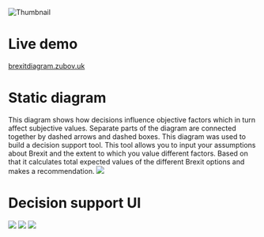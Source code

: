 ![Thumbnail](https://github.com/vdzk/brexit-diagram/raw/master/Brexit_thumbnail.png)

# Live demo
[brexitdiagram.zubov.uk](https://brexitdiagram.zubov.uk/)

# Static diagram
This diagram shows how decisions influence objective factors which in turn affect subjective values. Separate parts of the diagram are connected together by dashed arrows and dashed boxes. This diagram was used to build a decision support tool. This tool allows you to input your assumptions about Brexit and the extent to which you value different factors. Based on that it calculates total expected values of the different Brexit options and makes a recommendation.
![](https://github.com/vdzk/brexit-diagram/raw/master/slim_brexit_diagram.png)

# Decision support UI
![](https://github.com/vdzk/brexit-diagram/raw/master/Slider_arguments.png)
![](https://github.com/vdzk/brexit-diagram/raw/master/Statistics.png)
![](https://github.com/vdzk/brexit-diagram/raw/master/Recommendation.png)
